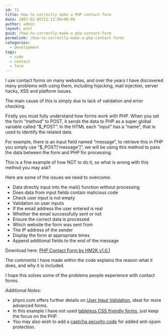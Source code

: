 ```yaml
---
id: 71
title: How to correctly make a PHP contact form
date: 2007-02-05T22:13:09+00:00
author: admin
layout: post
guid: /how-to-correctly-make-a-php-contact-form
permalink: /how-to-correctly-make-a-php-contact-form/
categories:
  - Development
tags:
  - code
  - contact
  - form
---
```

<p class="lead">
  I use contact forms on many websites, and over the years I have discovered many problems with using them, including hijacking, mail injection, server hacks, XSS and platform issues.
</p>

The main cause of this is simply due to lack of validation and error checking.

Firstly you must fully understand how forms work with PHP. When you set the form &#8220;method&#8221; to POST, it sends the data to PHP as a super global variable called &#8220;$_POST&#8221;. In the HTML each &#8220;input&#8221; has a &#8220;name&#8221;, that is used to identify the related data.

For example, there is an input field named &#8220;message&#8221;, to retrieve this in PHP you simply use &#8220;$_POST[&#8216;message']&#8221;, we will be using this method to pass the data between the form and PHP for processing.

This is a fine example of how NOT to do it, so what is wrong with this method you may ask?

Here are some of the issues we need to overcome:

  * Data directly input into the mail() function without processing
  * Does data from input fields contain malicious code
  * Check user input is not empty
  * Validation on user inputs
  * If the email address the user entered is real
  * Whether the email successfully sent or not
  * Ensure the correct data is processed
  * Which website the form was sent from
  * The IP address of the sender
  * Display the form at appropriate times
  * Append additional fields to the end of the message

Download here: [PHP Contact Form by HM2K v1.0.1](/?dl=contact.phps)

The comments I have made within the code explains the reason what it does, and why it is included.

I hope this solves some of the problems people experience with contact forms.

_Additional Notes:_

  * phpro.com offers further details on [User Input Validation](http://phpro.org/tutorials/Validating-User-Input.html), ideal for more advanced forms.
  * In this example I have not used [tableless CSS friendly forms](http://web.archive.org/web/20090611122138/http://faq.css-standards.org:80/Forms), just keep the focus on the PHP.
  * You may also wish to add a [captcha security code](http://www.white-hat-web-design.co.uk/articles/php-captcha.php) for added anti-spam protection.